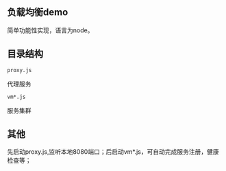 ## 负载均衡demo

简单功能性实现，语言为node。

## 目录结构

```
proxy.js
```

代理服务

```
vm*.js
```

服务集群

## 其他

先启动proxy.js,监听本地8080端口；后启动vm*.js，可自动完成服务注册，健康检查等；
